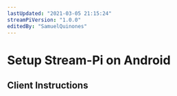 ```yaml
---
lastUpdated: "2021-03-05 21:15:24"
streamPiVersion: "1.0.0"
editedBy: "SamuelQuinones"
---
```




# Setup Stream-Pi on Android

## Client Instructions
